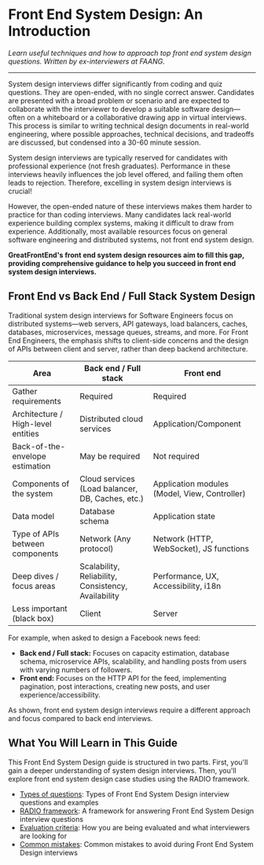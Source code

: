 # Front End System Design: An Introduction

*Learn useful techniques and how to approach top front end system design questions. Written by ex-interviewers at FAANG.*

---

System design interviews differ significantly from coding and quiz questions. They are open-ended, with no single correct answer. Candidates are presented with a broad problem or scenario and are expected to collaborate with the interviewer to develop a suitable software design—often on a whiteboard or a collaborative drawing app in virtual interviews. This process is similar to writing technical design documents in real-world engineering, where possible approaches, technical decisions, and tradeoffs are discussed, but condensed into a 30-60 minute session.

System design interviews are typically reserved for candidates with professional experience (not fresh graduates). Performance in these interviews heavily influences the job level offered, and failing them often leads to rejection. Therefore, excelling in system design interviews is crucial!

However, the open-ended nature of these interviews makes them harder to practice for than coding interviews. Many candidates lack real-world experience building complex systems, making it difficult to draw from experience. Additionally, most available resources focus on general software engineering and distributed systems, not front end system design.

**GreatFrontEnd's front end system design resources aim to fill this gap, providing comprehensive guidance to help you succeed in front end system design interviews.**


## Front End vs Back End / Full Stack System Design

Traditional system design interviews for Software Engineers focus on distributed systems—web servers, API gateways, load balancers, caches, databases, microservices, message queues, streams, and more. For Front End Engineers, the emphasis shifts to client-side concerns and the design of APIs between client and server, rather than deep backend architecture.

| Area                              | Back end / Full stack                                      | Front end                                   |
|------------------------------------|------------------------------------------------------------|---------------------------------------------|
| Gather requirements                | Required                                                   | Required                                    |
| Architecture / High-level entities | Distributed cloud services                                 | Application/Component                       |
| Back-of-the-envelope estimation    | May be required                                            | Not required                                |
| Components of the system           | Cloud services (Load balancer, DB, Caches, etc.)           | Application modules (Model, View, Controller)|
| Data model                         | Database schema                                            | Application state                           |
| Type of APIs between components    | Network (Any protocol)                                     | Network (HTTP, WebSocket), JS functions     |
| Deep dives / focus areas           | Scalability, Reliability, Consistency, Availability         | Performance, UX, Accessibility, i18n        |
| Less important (black box)         | Client                                                     | Server                                      |

For example, when asked to design a Facebook news feed:
- **Back end / Full stack:** Focuses on capacity estimation, database schema, microservice APIs, scalability, and handling posts from users with varying numbers of followers.
- **Front end:** Focuses on the HTTP API for the feed, implementing pagination, post interactions, creating new posts, and user experience/accessibility.

As shown, front end system design interviews require a different approach and focus compared to back end interviews.

## What You Will Learn in This Guide

This Front End System Design guide is structured in two parts. First, you'll gain a deeper understanding of system design interviews. Then, you'll explore front end system design case studies using the RADIO framework.

- [Types of questions](types-of-frontend-system-design-questions): Types of Front End System Design interview questions and examples
- [RADIO framework](radio-framework): A framework for answering Front End System Design interview questions
- [Evaluation criteria](evaluation-criteria): How you are being evaluated and what interviewers are looking for
- [Common mistakes](common-mistakes): Common mistakes to avoid during Front End System Design interviews